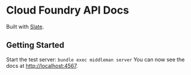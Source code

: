 Cloud Foundry API Docs
========

Built with [Slate](http://tripit.github.io/slate).

Getting Started
------------------------------

Start the test server: `bundle exec middleman server`
You can now see the docs at <http://localhost:4567>.
